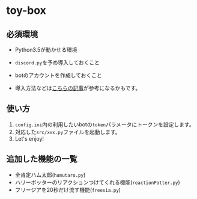 ﻿# toy-box

## 必須環境
  * Python3.5が動かせる環境
  * `discord.py`を予め導入しておくこと
  * botのアカウントを作成しておくこと

  * 導入方法などは[こちらの記事](https://qiita.com/PinappleHunter/items/af4ccdbb04727437477f)が参考になるかもです。

## 使い方
  1. `config.ini`内の利用したいbotの`token`パラメータにトークンを設定します。  
  2. 対応した`src/xxx.py`ファイルを起動します。  
  3. Let's enjoy!  

## 追加した機能の一覧
  * 全肯定ハム太郎(`hamutaro.py`)  
  * ハリーポッターのリアクションつけてくれる機能(`reactionPotter.py`)  
  * フリージアを20秒だけ流す機能(`freesia.py`)  
